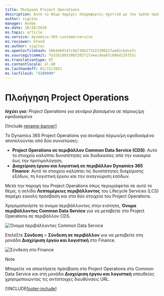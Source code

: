 ```yaml
---
title: Πλοήγηση Project Operations
description: Αυτό το θέμα παρέχει πληροφορίες σχετικά με τον τρόπο πρόσβασης στο Project Operations από το Lifecycle Services.
author: sigitac
manager: Annbe
ms.date: 10/28/2020
ms.topic: article
ms.service: dynamics-365-customerservice
ms.reviewer: kfend
ms.author: sigitac
ms.openlocfilehash: 50b44b014fcbb730b273322390227ae82cbdcefc
ms.sourcegitcommit: fa32b1893286f20271fa4ec4be8fc68bd135f53c
ms.translationtype: HT
ms.contentlocale: el-GR
ms.lasthandoff: 02/15/2021
ms.locfileid: "5289999"
---
```

# <a name="navigate-project-operations"></a>Πλοήγηση Project Operations

_**Ισχύει για:** Project Operations για σενάρια βασισμένα σε πόρους/μη εφοδιασμένα_

[!include [rename-banner](~/includes/cc-data-platform-banner.md)]

Το Dynamics 365 Project Operations για σενάρια πόρων/μη εφοδιασμένα αποτελούνται από δύο συνιστώσες: 

 - **Project Operations σε περιβάλλον Common Data Service (CDS)**: Αυτό το στοιχείο καλύπτει δυνατότητες και διαδικασίες από την ευκαιρία έως την προτιμολόγηση. 
 - **Διαχείριση έργου και λογιστική σε περιβάλλον Dynamics 365 Finance**: Αυτό το στοιχείο καλύπτει τις δυνατότητες διαχείρισης εξόδων, τη λογιστική έργου και την αναγνώριση εσόδων. 

Μετά την παροχή του Project Operations όπως περιγράφεται σε αυτό το θέμα, η σελίδα **Λεπτομέρειες περιβάλλοντος** του Lifecycle Services (LCS) παρέχει εύκολη πρόσβαση και στα δύο στοιχεία του Project Operations.  

Χρησιμοποιήστε το όνομα περιβάλλοντος στην ενότητα, **Όνομα περιβάλλοντος Common Data Service** για να μεταβείτε στο Project Operations σε περιβάλλον CDS. 

  ![Όνομα περιβάλλοντος Common Data Service](./media/environment-name.PNG)

Επιλέξτε **Σύνδεση** > **Σύνδεση σε περιβάλλον** για να μεταβείτε στη μονάδα **Διαχείριση έργου και λογιστική** στο Finance.  

   ![Σύνδεση στο Finance](./media/environment-login.PNG)

> [!NOTE]
> Μπορείτε να αποκτήσετε πρόσβαση στο Project Operations στο Common Data Service και στη μονάδα **Διαχείριση έργου και λογιστική** απευθείας χρησιμοποιώντας τις αντίστοιχες διευθύνσεις URL. 


[!INCLUDE[footer-include](../includes/footer-banner.md)]